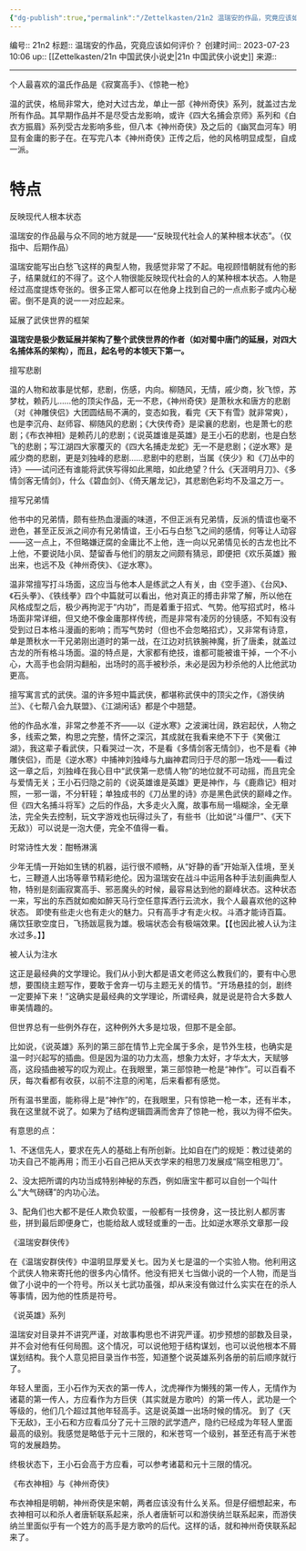 ```yaml
---
{"dg-publish":true,"permalink":"/Zettelkasten/21n2 温瑞安的作品，究竟应该如何评价？/","dgPassFrontmatter":true}
---
```


编号:: 21n2
标题:: 温瑞安的作品，究竟应该如何评价？
创建时间:: 2023-07-23 10:06
up:: [[Zettelkasten/21n 中国武侠小说史\|21n 中国武侠小说史]]
来源:: 

---
个人最喜欢的温氏作品是《寂寞高手》、《惊艳一枪》

温的武侠，格局非常大，绝对大过古龙，单止一部《神州奇侠》系列，就盖过古龙所有作品。其早期作品并不是尽受古龙影响，或许《四大名捕会京师》系列和《白衣方振眉》系列受古龙影响多些，但八本《神州奇侠》及之后的《幽冥血河车》明显有金庸的影子在。在写完八本《神州奇侠》正传之后，他的风格明显成型，自成一派。

# 特点

反映现代人根本状态

温瑞安的作品最与众不同的地方就是——“反映现代社会人的某种根本状态”。（仅指中、后期作品）

温瑞安能写出白愁飞这样的典型人物，我感觉非常了不起。电视顾惜朝就有他的影子，结果就红的不得了。这个人物很能反映现代社会的人的某种根本状态。人物是经过高度提炼夸张的。很多正常人都可以在他身上找到自己的一点点影子或内心秘密。倒不是真的说一一对应起来。

延展了武侠世界的框架

**温瑞安是极少数延展并架构了整个武侠世界的作者（如对蜀中唐门的延展，对四大名捕体系的架构），而且，起名号的本领天下第一。**

擅写悲剧

温的人物和故事是忧郁，悲剧，伤感，内向。柳随风，无情，戚少商，狄飞惊，苏梦枕，赖药儿……他的顶尖作品，无一不悲，《神州奇侠》是萧秋水和唐方的悲剧（对《神雕侠侣》大团圆结局不满的，变态如我，看完《天下有雪》就非常爽），也是李沉舟、赵师容、柳随风的悲剧；《大侠传奇》是梁襄的悲剧，也是萧七的悲剧；《布衣神相》是赖药儿的悲剧；《说英雄谁是英雄》是王小石的悲剧，也是白愁飞的悲剧；写江湖四大家覆灭的《四大名捕走龙蛇》无一不是悲剧；《逆水寒》是戚少商的悲剧，更是刘独峰的悲剧……悲剧中的悲剧，当属《侠少》和《刀丛中的诗》——试问还有谁能将武侠写得如此黑暗，如此绝望？什么《天涯明月刀》、《多情剑客无情剑》，什么《碧血剑》、《倚天屠龙记》，其悲剧色彩均不及温之万一。

擅写兄弟情

他书中的兄弟情，颇有些热血漫画的味道，不但正派有兄弟情，反派的情谊也毫不逊色，甚至正反派之间亦有兄弟情谊，王小石与白愁飞之间的感情，何等让人动容——这一点上，不但略嫌迂腐的金庸比不上他，连一向以兄弟情见长的古龙也比不上他，不要说陆小凤、楚留香与他们的朋友之间颇有猜忌，即便把《欢乐英雄》搬出来，也远不及《神州奇侠》、《逆水寒》。

温非常擅写打斗场面，这应当与他本人是练武之人有关，由《空手道》、《台风》、《石头拳》、《铁线拳》四个中篇就可以看出，他对真正的搏击非常了解，所以他在风格成型之后，极少再拘泥于“内功”，而是着重于招式、气势。他写招式时，格斗场面非常详细，但又绝不像金庸那样传统，而是非常有凌厉的分镜感，不知有没有受到过日本格斗漫画的影响；而写气势时（但也不会忽略招式），又非常有诗意，单是萧秋水一干兄弟刚出道时的第一战，在江边对抗铁腕神魔，折了唐柔，就盖过古龙的所有格斗场面。温的特点是，大家都有绝技，谁都可能被谁干掉，一个不小心，大高手也会阴沟翻船，出场时的高手被秒杀，未必是因为秒杀他的人比他武功更高。

擅写寓言式的武侠。温的许多短中篇武侠，都堪称武侠中的顶尖之作，《游侠纳兰》、《七帮八会九联盟》、《江湖闲话》都是个中翘楚。

他的作品水准，非常之参差不齐——以《逆水寒》之波澜壮阔，跌宕起伏，人物之多，线索之繁，构思之完整，情怀之深沉，其成就在我看来绝不下于《笑傲江湖》，我这辈子看武侠，只看哭过一次，不是看《多情剑客无情剑》，也不是看《神雕侠侣》，而是《逆水寒》中捕神刘独峰与九幽神君同归于尽的那一场戏——看过这一章之后，刘独峰在我心目中“武侠第一悲情人物”的地位就不可动摇，而且完全与爱情无关；王小石归隐之前的《说英雄谁是英雄》更是神作，与《鹿鼎记》相对照，一邪一谐，不分轩轾；单独成书的《刀丛里的诗》亦是黑色武侠的巅峰之作。但《四大名捕斗将军》之后的作品，大多走火入魔，故事布局一塌糊涂，全无章法，完全失去控制，玩文字游戏也玩得过头了，有些书（比如说“斗僵尸”、《天下无敌》）可以说是一泡大便，完全不值得一看。

时常诗性大发：酣畅淋漓

少年无情一开始如生锈的机器，运行很不顺畅，从“好静的香”开始渐入佳境，至关七，三鞭道人出场等章节精彩绝伦。因为温瑞安在战斗中运用各种手法刻画典型人物，特别是刻画寂寞高手、邪恶魔头的时候，最容易达到他的巅峰状态。这种状态一来，写出的东西就如痴如醉天马行空任意挥洒行云流水，我个人最喜欢他的这种状态。 即使有些走火也有走火的魅力。只有高手才有走火权。斗酒才能诗百篇。痛饮狂歌空度日，飞扬跋扈我为雄。极端状态会有极端效果。【【也因此被人认为注水过多。】】

被人认为注水

这正是最经典的文学理论。我们从小到大都是语文老师这么教我们的，要有中心思想，要围绕主题写作，要敢于舍弃一切与主题无关的情节。“开场悬挂的剑，剧终一定要掉下来！”这确实是最经典的文学理论，所谓经典，就是说是符合大多数人审美情趣的。

但世界总有一些例外存在，这种例外大多是垃圾，但那不是全部。

比如说，《说英雄》系列的第三部在情节上完全属于多余，是节外生枝，也确实是温一时兴起写的插曲。但是因为温的功力太高，想象力太好，才华太大，天赋够高，这段插曲被写的叹为观止。在我眼里，第三部惊艳一枪是“神作”。可以百看不厌，每次看都有收获，以前不注意的闲笔，后来看都有感觉。

所有温书里面，能称得上是“神作”的，在我眼里，只有惊艳一枪一本，还有半本，我在这里就不说了。如果为了结构逻辑圆满而舍弃了惊艳一枪，我以为得不偿失。

有意思的点：

1、不迷信先人，要求在先人的基础上有所创新。比如自在门的规矩：教过徒弟的功夫自己不能再用；而王小石自己把从天衣学来的相思刀发展成“隔空相思刀”。

2、没太把所谓的内功当成特别神秘的东西，例如唐宝牛都可以自创一个叫什么“大气磅礴”的内功心法。

3、配角们也大都不是任人欺负软蛋，一般都有一技傍身，这一技比别人都厉害些，拼到最后即便身亡，也能给敌人或轻或重的一击。比如逆水寒杀文章那一段

《温瑞安群侠传》

在《温瑞安群侠传》中温明显厚爱关七。因为关七是温的一个实验人物。他利用这个武侠人物来寄托他的很多内心情怀。他没有把关七当做小说的一个人物，而是当做了小说中的一个符号。所以关七武功虽强，却从来没有做过什么实实在在的杀人等事情，因为他的性质是符号。

《说英雄》系列

温瑞安对目录并不讲究严谨，对故事构思也不讲究严谨。初步预想的部数及目录，并不会对他有任何局囿。这个情况，可以说他短于结构谋划，也可以说他根本不屑谋划结构。我个人意见把目录当作书签，知道整个说英雄系列各册的前后顺序就行了。

年轻人里面，王小石作为天衣的第一传人，沈虎禅作为懒残的第一传人，无情作为诸葛的第一传人，方应看作为方巨侠（其实就是方歌吟）的第一传人，武功是一个等级的，他们几个超过其他年轻高手。这是说英雄一出场时候的情况。 到了《天下无敌》，王小石和方应看瓜分了元十三限的武学遗产，隐约已经成为年轻人里面最高的级别。我感觉是略低于元十三限的，和米苍穹一个级别，甚至还有高于米苍穹的发展趋势。

终极状态下，王小石会高于方应看，可以参考诸葛和元十三限的情况。

《布衣神相》与《神州奇侠》

布衣神相是明朝，神州奇侠是宋朝，两者应该没有什么关系。但是仔细想起来，布衣神相可以和杀人者唐斩联系起来，杀人者唐斩可以和游侠纳兰联系起来，而游侠纳兰里面似乎有一个姓方的高手是方歌吟的后代。这样的话，就和神州奇侠联系起来了。